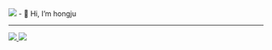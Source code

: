 <img src="https://capsule-render.vercel.app/api?type=waving&color=auto&height=300&section=header&text=hongju%20&fontSize=90" />   
- 👋 Hi, I’m hongju   

<!---
cherish10/cherish10 is a ✨ special ✨ repository because its `README.md` (this file) appears on your GitHub profile.
You can click the Preview link to take a look at your changes.
--->

---   
 <a href="https://github.com/cherish10">   
  <img src="https://github-readme-stats.vercel.app/api/top-langs/?username=cherish10&layout=compact" />   
</a>      

      

<img src="https://capsule-render.vercel.app/api?type=waving&section=footer" />

